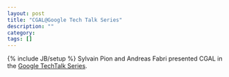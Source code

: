 ```yaml
---
layout: post
title: "CGAL@Google Tech Talk Series"
description: ""
category: 
tags: []
---
```

{% include JB/setup %}
Sylvain Pion and Andreas Fabri presented CGAL in the <a href="http://www.youtube.com/watch?v=3DLfkWWw_Tg">Google TechTalk Series</a>.
